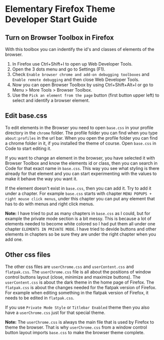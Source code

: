 # Elementary Firefox Theme Developer Start Guide

## Turn on Browser Toolbox in Firefox

With this toolbox you can indentify the id's and classes of elements of the browser.

1. In Firefox use Ctrl+Shift+I to open up Web Developer Tools.
2. Open the 3 dots menu and go to Settings (F1).
3. Check `Enable browser chrome and add-on debugging toolboxes` and `Enable remote debugging` and then close Web Developer Tools.
4. Now you can open Browser Toolbox by using Ctrl+Shift+Alt+I or go to Menu > More Tools > Browser Toolbox.
5. Use the `Pick an element from the page` button (first button upper left) to select and identify a browser element.

## Edit base.css

To edit elements in the Browser you need to open `base.css` in your profile directory in the `chrome` folder. The profile folder you can find when you type `about:profiles` in the url bar. When you open the profile folder you can find a chrome folder in it, if you installed the theme of course. Open `base.css` in Code to start editing it.

If you want to change an element in the browser, you have selected it with Browser Toolbox and know the elements id or class, then you can search in Code for that exact name in `base.css`. This way you see what styling is there already for that element and you can start experimenting with the values to make it behave the way you want it.

If the element doesn't exist in `base.css`, then you can add it. Try to add it under a chapter. For example `base.css` starts with chapter `MENU POPUPS + right mouse click menus`, under this chapter you can put any element that has to do with menus and right click menus.

**Note:** I have tried to put as many chapters in `base.css` as I could, but for example the private mode section is a bit messy. This is because a lot of elements needed to become white colored so I had put them all under one chapter `ELEMENTS IN PRIVATE MODE`. I have tried to devide buttons and other elements in chapters so be sure they are under the right chapter when you add one.

## Other css files

The other css files are `userChrome.css` and `userContent.css` and `flatpak.css`. The `userChrome.css` file is all about the positions of window control buttons layout (close, minimize and maximize buttons). The `userContent.css` is about the dark theme in the home page of Firefox. The `flatpak.css` is about the changes needed for the flatpak version of Firefox. For example when editing something in the flatpak version of Firefox, it needs to be edited in `flatpak.css`.

If you use `Private Mode Style` or `Titlebar Enabled` theme then you also have a `userChrome.css` just for that special theme.

**Note:** The `userChrome.css` is always the main file that is used by Firefox to theme the browser. That is why `userChrome.css` from a window control button layout imports `base.css` to make the browser theme complete.
